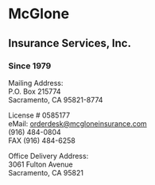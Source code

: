 <div id="head-contain">
	<div id="logobox">
		<h1>McGlone</h1>
		<h2>Insurance Services, Inc.</h2>
		<h3>Since 1979</h3>
	</div>
	<div id="info-row">
		<div id="left-box">
			<p>
				Mailing Address:<br>
				P.O. Box 215774<br>
				Sacramento, CA 95821-8774
			</p>
		</div>
		<div id="center-box">
			<p>
				License # 0585177<br>
				eMail: <a href="mailto:orderdesk@mcgloneinsurance.com">orderdesk@mcgloneinsurance.com</a><br>
				(916) 484-0804<br>
				FAX (916) 484-6258
			</p>
		<div id="right-box">
			<p>
				Office Delivery Address:<br>
				3061 Fulton Avenue<br>
				Sacramento, CA 95821
			</p>
		</div>
		<p class="clear"></p>
	</div>
</div>